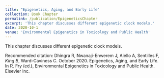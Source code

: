```yaml
---
title: "Epigenetics, Aging, and Early Life"
collection: Book Chapter
permalink: /publication/EpigeneticsChapter
excerpt: 'This chapter discusses different epigenetic clock models.'
date: 2020-10-1
venue: 'Environmental Epigenetics in Toxicology and Public Health'
---
```

This chapter discusses different epigenetic clock models.


Recommended citation: 
Dhingra R, Nwanaji-Enwerem J, Aiello A, Sentilles F, _King B_, Ward-Caviness C. October 2020. Epigenetics, Aging, and Early Life. In R. Fry (ed.), Environmental Epigenetics in Toxicology and Public Health. Elsevier Inc.
